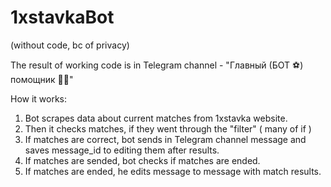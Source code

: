 # 1xstavkaBot
(without code, bc of privacy)

The result of working code is in Telegram channel - "Главный (БОТ ⚽️) помощник 👨‍💻"

How it works:
  1. Bot scrapes data about current matches from 1xstavka website.
  2. Then it checks matches, if they went through the "filter" ( many of if )
  3. If matches are correct, bot sends in Telegram channel message and saves message_id to editing them after results.
  4. If matches are sended, bot checks if matches are ended.
  5. If matches are ended, he edits message to message with match results. 
